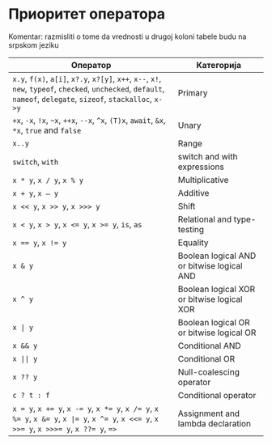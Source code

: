 # Приоритет оператора

Komentar: razmisliti o tome da vrednosti u drugoj koloni tabele budu na srpskom jeziku

| Оператор                                                                                                                                                             | Категорија                                 |
|----------------------------------------------------------------------------------------------------------------------------------------------------------------------|--------------------------------------------|
| `x.y`, `f(x)`, `a[i]`, `x?.y`, `x?[y]`, `x++`, `x--`, `x!`, `new`, `typeof`, `checked`, `unchecked`, `default`, `nameof`, `delegate`, `sizeof`, `stackalloc`, `x->y` | Primary                                    |
| `+x`, `-x`, `!x`, `~x`, `++x`, `--x`, `^x`, `(T)x`, `await`, `&x`, `*x`, `true` and `false`                                                                          | Unary                                      |
| `x..y`                                                                                                                                                               | Range                                      |
| `switch`, `with`                                                                                                                                                     | switch and with expressions                |
| `x * y`, `x / y`, `x % y`                                                                                                                                            | Multiplicative                             |
| `x + y`, `x – y`                                                                                                                                                     | Additive                                   |
| `x << y`, `x >> y`, `x >>> y`                                                                                                                                        | Shift                                      |
| `x < y`, `x > y`, `x <= y`, `x >= y`, `is`, `as`                                                                                                                     | Relational and type-testing                |
| `x == y`, `x != y`                                                                                                                                                   | Equality                                   |
| `x & y`                                                                                                                                                              | Boolean logical AND or bitwise logical AND |
| `x ^ y`                                                                                                                                                              | Boolean logical XOR or bitwise logical XOR |
| `x \| y`                                                                                                                                                             | Boolean logical OR or bitwise logical OR   |
| `x && y`                                                                                                                                                             | Conditional AND                            |
| `x \|\| y`                                                                                                                                                           | Conditional OR                             |
| `x ?? y`                                                                                                                                                             | Null-coalescing operator                   |
| `c ? t : f`                                                                                                                                                          | Conditional operator                       |
| `x = y`, `x += y`, `x -= y`, `x *= y`, `x /= y`, `x %= y`, `x &= y`, `x \|= y`, `x ^= y`, `x <<= y`, `x >>= y`, `x >>>= y`, `x ??= y`, `=>`                          | Assignment and lambda declaration          |
